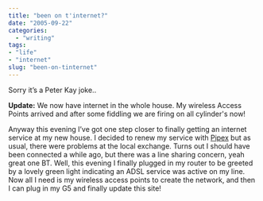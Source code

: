 ```yaml
---
title: "been on t'internet?"
date: "2005-09-22"
categories:
  - "writing"
tags:
- "life"
- "internet"
slug: "been-on-tinternet"
---
```


Sorry it’s a Peter Kay joke..

**Update:**
We now have internet in the whole house. My wireless Access Points arrived and after some fiddling we are firing on all cylinder's now!

Anyway this evening I’ve got one step closer to finally getting an internet service at my new house.
I decided to renew my service with [Pipex](https://www.pipex.net) but as usual, there were problems at the local exchange. Turns out I should have been connected a while ago, but there was a line sharing concern, yeah great one BT.
Well, this evening I finally plugged in my router to be greeted by a lovely green light indicating an ADSL service was active on my line. Now all I need is my wireless access points to create the network, and then I can plug in my G5 and finally update this site!
